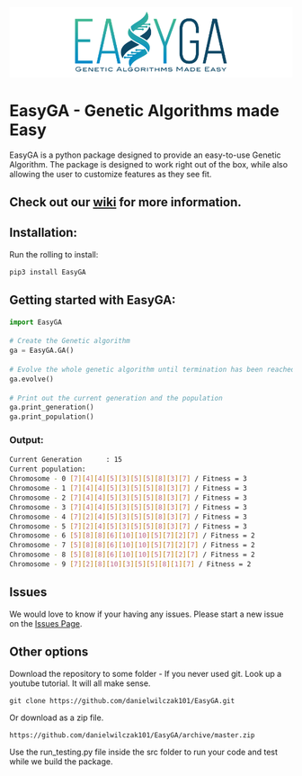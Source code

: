 ![](https://raw.githubusercontent.com/danielwilczak101/EasyGA/media/images/easyGA_logo.png)

# EasyGA - Genetic Algorithms made Easy

EasyGA is a python package designed to provide an easy-to-use Genetic Algorithm. The package is designed to work right out of the box, while also allowing the user to customize features as they see fit. 

## Check out our [wiki](https://github.com/danielwilczak101/EasyGA/wiki) for more information.

## Installation:

Run the rolling to install:

```Python
pip3 install EasyGA
```

## Getting started with EasyGA:
```Python
import EasyGA

# Create the Genetic algorithm
ga = EasyGA.GA()

# Evolve the whole genetic algorithm until termination has been reached
ga.evolve()

# Print out the current generation and the population
ga.print_generation()
ga.print_population()
```

### Output:
```bash
Current Generation      : 15
Current population:
Chromosome - 0 [7][4][4][5][3][5][5][8][3][7] / Fitness = 3
Chromosome - 1 [7][4][4][5][3][5][5][8][3][7] / Fitness = 3
Chromosome - 2 [7][4][4][5][3][5][5][8][3][7] / Fitness = 3
Chromosome - 3 [7][4][4][5][3][5][5][8][3][7] / Fitness = 3
Chromosome - 4 [7][2][4][5][3][5][5][8][3][7] / Fitness = 3
Chromosome - 5 [7][2][4][5][3][5][5][8][3][7] / Fitness = 3
Chromosome - 6 [5][8][8][6][10][10][5][7][2][7] / Fitness = 2
Chromosome - 7 [5][8][8][6][10][10][5][7][2][7] / Fitness = 2
Chromosome - 8 [5][8][8][6][10][10][5][7][2][7] / Fitness = 2
Chromosome - 9 [7][2][8][10][3][5][5][8][1][7] / Fitness = 2
```

## Issues
We would love to know if your having any issues. Please start a new issue on the [Issues Page](https://github.com/danielwilczak101/EasyGA/issues).



## Other options

Download the repository to some folder - If you never used git. Look up a youtube tutorial. It will all make sense.
```
git clone https://github.com/danielwilczak101/EasyGA.git
```
Or download as a zip file.
```
https://github.com/danielwilczak101/EasyGA/archive/master.zip
```
Use the run_testing.py file inside the src folder to run your code and test while we build the package.
